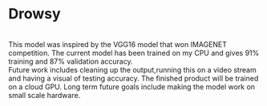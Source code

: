 # Drowsy
</br>
This model was inspired by the VGG16 model that won IMAGENET competition. The current model has been trained on my CPU and gives 91% training and 87% validation accuracy.
</br>
Future work includes cleaning up the output,running this on a video stream and having a visual of testing accuracy. The finished product will be trained on a cloud GPU. Long term future goals include making the model work on small scale hardware.
